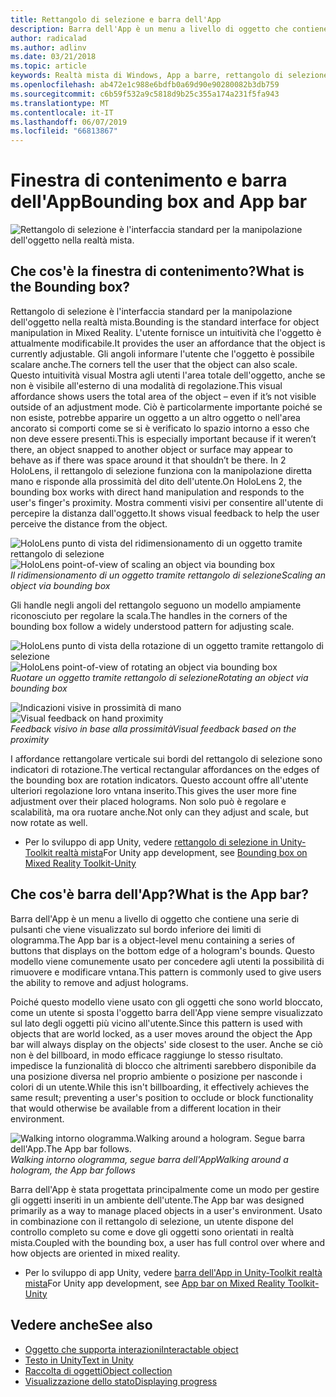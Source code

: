 ```yaml
---
title: Rettangolo di selezione e barra dell'App
description: Barra dell'App è un menu a livello di oggetto che contiene una serie di pulsanti che viene visualizzato sul bordo inferiore dei limiti di ologramma.
author: radicalad
ms.author: adlinv
ms.date: 03/21/2018
ms.topic: article
keywords: Realtà mista di Windows, App a barre, rettangolo di selezione
ms.openlocfilehash: ab472e1c988e6bdfb0a69d90e90280082b3db759
ms.sourcegitcommit: c6b59f532a9c5818d9b25c355a174a231f5fa943
ms.translationtype: MT
ms.contentlocale: it-IT
ms.lasthandoff: 06/07/2019
ms.locfileid: "66813867"
---
```

# <a name="bounding-box-and-app-bar"></a><span data-ttu-id="484db-104">Finestra di contenimento e barra dell'App</span><span class="sxs-lookup"><span data-stu-id="484db-104">Bounding box and App bar</span></span>
![Rettangolo di selezione è l'interfaccia standard per la manipolazione dell'oggetto nella realtà mista.](images/640px-boundingbox-hero.jpg)<br>

## <a name="what-is-the-bounding-box"></a><span data-ttu-id="484db-106">Che cos'è la finestra di contenimento?</span><span class="sxs-lookup"><span data-stu-id="484db-106">What is the Bounding box?</span></span>

<span data-ttu-id="484db-107">Rettangolo di selezione è l'interfaccia standard per la manipolazione dell'oggetto nella realtà mista.</span><span class="sxs-lookup"><span data-stu-id="484db-107">Bounding is the standard interface for object manipulation in Mixed Reality.</span></span> <span data-ttu-id="484db-108">L'utente fornisce un intuitività che l'oggetto è attualmente modificabile.</span><span class="sxs-lookup"><span data-stu-id="484db-108">It provides the user an affordance that the object is currently adjustable.</span></span> <span data-ttu-id="484db-109">Gli angoli informare l'utente che l'oggetto è possibile scalare anche.</span><span class="sxs-lookup"><span data-stu-id="484db-109">The corners tell the user that the object can also scale.</span></span> <span data-ttu-id="484db-110">Questo intuitività visual Mostra agli utenti l'area totale dell'oggetto, anche se non è visibile all'esterno di una modalità di regolazione.</span><span class="sxs-lookup"><span data-stu-id="484db-110">This visual affordance shows users the total area of the object – even if it’s not visible outside of an adjustment mode.</span></span> <span data-ttu-id="484db-111">Ciò è particolarmente importante poiché se non esiste, potrebbe apparire un oggetto a un altro oggetto o nell'area ancorato si comporti come se si è verificato lo spazio intorno a esso che non deve essere presenti.</span><span class="sxs-lookup"><span data-stu-id="484db-111">This is especially important because if it weren’t there, an object snapped to another object or surface may appear to behave as if there was space around it that shouldn’t be there.</span></span> <span data-ttu-id="484db-112">In 2 HoloLens, il rettangolo di selezione funziona con la manipolazione diretta mano e risponde alla prossimità del dito dell'utente.</span><span class="sxs-lookup"><span data-stu-id="484db-112">On HoloLens 2, the bounding box works with direct hand manipulation and responds to the user's finger's proximity.</span></span> <span data-ttu-id="484db-113">Mostra commenti visivi per consentire all'utente di percepire la distanza dall'oggetto.</span><span class="sxs-lookup"><span data-stu-id="484db-113">It shows visual feedback to help the user perceive the distance from the object.</span></span> 

<span data-ttu-id="484db-114">![HoloLens punto di vista del ridimensionamento di un oggetto tramite rettangolo di selezione](images/HoloLens2_BoundingBox.gif)</span><span class="sxs-lookup"><span data-stu-id="484db-114">![HoloLens point-of-view of scaling an object via bounding box](images/HoloLens2_BoundingBox.gif)</span></span><br>
<span data-ttu-id="484db-115">*Il ridimensionamento di un oggetto tramite rettangolo di selezione*</span><span class="sxs-lookup"><span data-stu-id="484db-115">*Scaling an object via bounding box*</span></span>

<span data-ttu-id="484db-116">Gli handle negli angoli del rettangolo seguono un modello ampiamente riconosciuto per regolare la scala.</span><span class="sxs-lookup"><span data-stu-id="484db-116">The handles in the corners of the bounding box follow a widely understood pattern for adjusting scale.</span></span> 

<span data-ttu-id="484db-117">![HoloLens punto di vista della rotazione di un oggetto tramite rettangolo di selezione](images/HoloLens2_BoundingBox_Rotate.gif)</span><span class="sxs-lookup"><span data-stu-id="484db-117">![HoloLens point-of-view of rotating an object via bounding box](images/HoloLens2_BoundingBox_Rotate.gif)</span></span><br>
<span data-ttu-id="484db-118">*Ruotare un oggetto tramite rettangolo di selezione*</span><span class="sxs-lookup"><span data-stu-id="484db-118">*Rotating an object via bounding box*</span></span>


<span data-ttu-id="484db-119">![Indicazioni visive in prossimità di mano](images/HoloLens2_Proximity.gif)</span><span class="sxs-lookup"><span data-stu-id="484db-119">![Visual feedback on hand proximity](images/HoloLens2_Proximity.gif)</span></span><br>
<span data-ttu-id="484db-120">*Feedback visivo in base alla prossimità*</span><span class="sxs-lookup"><span data-stu-id="484db-120">*Visual feedback based on the proximity*</span></span>

<span data-ttu-id="484db-121">I affordance rettangolare verticale sui bordi del rettangolo di selezione sono indicatori di rotazione.</span><span class="sxs-lookup"><span data-stu-id="484db-121">The vertical rectangular affordances on the edges of the bounding box are rotation indicators.</span></span> <span data-ttu-id="484db-122">Questo account offre all'utente ulteriori regolazione loro vntana inserito.</span><span class="sxs-lookup"><span data-stu-id="484db-122">This gives the user more fine adjustment over their placed holograms.</span></span> <span data-ttu-id="484db-123">Non solo può è regolare e scalabilità, ma ora ruotare anche.</span><span class="sxs-lookup"><span data-stu-id="484db-123">Not only can they adjust and scale, but now rotate as well.</span></span>

* <span data-ttu-id="484db-124">Per lo sviluppo di app Unity, vedere [rettangolo di selezione in Unity-Toolkit realtà mista](https://microsoft.github.io/MixedRealityToolkit-Unity/Documentation/README_BoundingBox.html)</span><span class="sxs-lookup"><span data-stu-id="484db-124">For Unity app development, see [Bounding box on Mixed Reality Toolkit-Unity](https://microsoft.github.io/MixedRealityToolkit-Unity/Documentation/README_BoundingBox.html)</span></span>



## <a name="what-is-the-app-bar"></a><span data-ttu-id="484db-125">Che cos'è barra dell'App?</span><span class="sxs-lookup"><span data-stu-id="484db-125">What is the App bar?</span></span>

<span data-ttu-id="484db-126">Barra dell'App è un menu a livello di oggetto che contiene una serie di pulsanti che viene visualizzato sul bordo inferiore dei limiti di ologramma.</span><span class="sxs-lookup"><span data-stu-id="484db-126">The App bar is a object-level menu containing a series of buttons that displays on the bottom edge of a hologram's bounds.</span></span> <span data-ttu-id="484db-127">Questo modello viene comunemente usato per concedere agli utenti la possibilità di rimuovere e modificare vntana.</span><span class="sxs-lookup"><span data-stu-id="484db-127">This pattern is commonly used to give users the ability to remove and adjust holograms.</span></span>

<span data-ttu-id="484db-128">Poiché questo modello viene usato con gli oggetti che sono world bloccato, come un utente si sposta l'oggetto barra dell'App viene sempre visualizzato sul lato degli oggetti più vicino all'utente.</span><span class="sxs-lookup"><span data-stu-id="484db-128">Since this pattern is used with objects that are world locked, as a user moves around the object the App bar will always display on the objects' side closest to the user.</span></span> <span data-ttu-id="484db-129">Anche se ciò non è del billboard, in modo efficace raggiunge lo stesso risultato. impedisce la funzionalità di blocco che altrimenti sarebbero disponibile da una posizione diversa nel proprio ambiente o posizione per nasconde i colori di un utente.</span><span class="sxs-lookup"><span data-stu-id="484db-129">While this isn't billboarding, it effectively achieves the same result; preventing a user's position to occlude or block functionality that would otherwise be available from a different location in their environment.</span></span>

<span data-ttu-id="484db-130">![Walking intorno ologramma.</span><span class="sxs-lookup"><span data-stu-id="484db-130">![Walking around a hologram.</span></span> <span data-ttu-id="484db-131">Segue barra dell'App.](images/HoloLens2_AppBarFollowing.gif)</span><span class="sxs-lookup"><span data-stu-id="484db-131">The App bar follows.](images/HoloLens2_AppBarFollowing.gif)</span></span><br>
<span data-ttu-id="484db-132">*Walking intorno ologramma, segue barra dell'App*</span><span class="sxs-lookup"><span data-stu-id="484db-132">*Walking around a hologram, the App bar follows*</span></span>

<span data-ttu-id="484db-133">Barra dell'App è stata progettata principalmente come un modo per gestire gli oggetti inseriti in un ambiente dell'utente.</span><span class="sxs-lookup"><span data-stu-id="484db-133">The App bar was designed primarily as a way to manage placed objects in a user's environment.</span></span> <span data-ttu-id="484db-134">Usato in combinazione con il rettangolo di selezione, un utente dispone del controllo completo su come e dove gli oggetti sono orientati in realtà mista.</span><span class="sxs-lookup"><span data-stu-id="484db-134">Coupled with the bounding box, a user has full control over where and how objects are oriented in mixed reality.</span></span>

* <span data-ttu-id="484db-135">Per lo sviluppo di app Unity, vedere [barra dell'App in Unity-Toolkit realtà mista](https://microsoft.github.io/MixedRealityToolkit-Unity/Documentation/README_AppBar.html)</span><span class="sxs-lookup"><span data-stu-id="484db-135">For Unity app development, see [App bar on Mixed Reality Toolkit-Unity](https://microsoft.github.io/MixedRealityToolkit-Unity/Documentation/README_AppBar.html)</span></span>

## <a name="see-also"></a><span data-ttu-id="484db-136">Vedere anche</span><span class="sxs-lookup"><span data-stu-id="484db-136">See also</span></span>
* [<span data-ttu-id="484db-137">Oggetto che supporta interazioni</span><span class="sxs-lookup"><span data-stu-id="484db-137">Interactable object</span></span>](interactable-object.md)
* [<span data-ttu-id="484db-138">Testo in Unity</span><span class="sxs-lookup"><span data-stu-id="484db-138">Text in Unity</span></span>](text-in-unity.md)
* [<span data-ttu-id="484db-139">Raccolta di oggetti</span><span class="sxs-lookup"><span data-stu-id="484db-139">Object collection</span></span>](object-collection.md)
* [<span data-ttu-id="484db-140">Visualizzazione dello stato</span><span class="sxs-lookup"><span data-stu-id="484db-140">Displaying progress</span></span>](progress.md)
